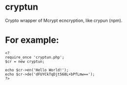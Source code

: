 # cryptun
Crypto wrapper of Mcrypt ecncryption, like crypun (npm).

For example:
=====
```
<?
require_once 'cryptun.php';
$cr = new cryptun;

echo $cr->en('Hello World!');
echo $cr->de('dFUYCkTqDjt568L+bPfLmw==');
?>
```
